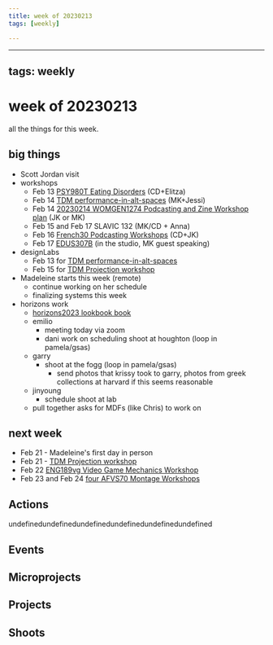 ```yaml
---
title: week of 20230213
tags: [weekly]

---
```


---
tags: weekly
---

# week of 20230213

all the things for this week.


## big things
* Scott Jordan visit
* workshops
    * Feb 13 [PSY980T Eating Disorders](https://hackmd.io/F_LncXTSSOmHhGQrdzA2Ng?view) (CD+Elitza)
    * Feb 14 [TDM performance-in-alt-spaces](https://hackmd.io/UR415uObRAiTRICgt6g2fA?view) (MK+Jessi)
    * Feb 14 [20230214 WOMGEN1274 Podcasting and Zine Workshop plan](/5kCG3Ap_QoixnuIhk3WTVw) (JK or MK)
    * Feb 15 and Feb 17 SLAVIC 132 (MK/CD + Anna)
    * Feb 16 [French30 Podcasting Workshops](https://hackmd.io/SfJgEXKXSX6TY3R6XYAqyg?view) (CD+JK)
    * Feb 17 [EDUS307B](/PoKM8cYNSDyOCioB_nIQ-g) (in the studio, MK guest speaking)
* designLabs
    * Feb 13 for [TDM performance-in-alt-spaces](https://hackmd.io/UR415uObRAiTRICgt6g2fA?view)
    * Feb 15 for [TDM Projection workshop](https://hackmd.io/QtGaVYwyROucEGwDTcCmgQ)
* Madeleine starts this week (remote)
    * continue working on her schedule
    * finalizing systems this week
* horizons work
    * [horizons2023 lookbook book](/yZazOFSSScaVLzlsjch6hA)
    * emilio 
        * meeting today via zoom
        * dani work on scheduling shoot at houghton (loop in pamela/gsas)
    * garry 
        * shoot at the fogg (loop in pamela/gsas)
            * send photos that krissy took to garry, photos from greek collections at harvard if this seems reasonable
    * jinyoung
        * schedule shoot at lab
    * pull together asks for MDFs (like Chris) to work on

## next week
* Feb 21 - Madeleine's first day in person
* Feb 21 - [TDM Projection workshop](https://hackmd.io/QtGaVYwyROucEGwDTcCmgQ)
* Feb 22 [ENG189vg Video Game Mechanics Workshop](/-uqNfV4pSvqFsbWp0bAs9g)
* Feb 23 and Feb 24 [four AFVS70 Montage Workshops](/bueHGBjPQuyymUy83U2Ncw)


## Actions
undefinedundefinedundefinedundefinedundefinedundefined

## Events


## Microprojects


## Projects


## Shoots